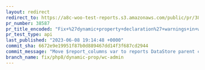 ```yaml
---
layout: redirect
redirect_to: https://a8c-woo-test-reports.s3.amazonaws.com/public/pr/38587/api/index.html
pr_number: 38587
pr_title_encoded: "Fix+%27dynamic+property+declaration%27+warnings+in+wc-admin+code+%28PHP+8.2%2B%29"
pr_test_type: api
last_published: "2023-06-08 19:14:48 +0000"
commit_sha: 6672e9e19951f87b0d889467dd14f3f687cd2944
commit_message: "Move $report_columns var to reports DataStore parent class"
branch_name: fix/php8/dynamic-prop/wc-admin
---
```

